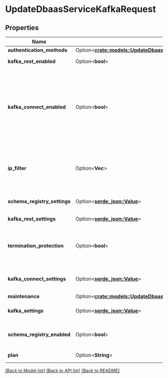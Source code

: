 # UpdateDbaasServiceKafkaRequest

## Properties

Name | Type | Description | Notes
------------ | ------------- | ------------- | -------------
**authentication_methods** | Option<[**crate::models::UpdateDbaasServiceKafkaRequestAuthenticationMethods**](update_dbaas_service_kafka_request_authentication_methods.md)> |  | [optional]
**kafka_rest_enabled** | Option<**bool**> | Enable Kafka-REST service | [optional]
**kafka_connect_enabled** | Option<**bool**> | Allow clients to connect to kafka_connect from the public internet for service nodes that are in a project VPC or another type of private network | [optional]
**ip_filter** | Option<**Vec<String>**> | Allow incoming connections from CIDR address block, e.g. '10.20.0.0/16' | [optional]
**schema_registry_settings** | Option<[**serde_json::Value**](.md)> | Schema Registry configuration | [optional]
**kafka_rest_settings** | Option<[**serde_json::Value**](.md)> | Kafka REST configuration | [optional]
**termination_protection** | Option<**bool**> | Service is protected against termination and powering off | [optional]
**kafka_connect_settings** | Option<[**serde_json::Value**](.md)> | Kafka Connect configuration values | [optional]
**maintenance** | Option<[**crate::models::UpdateDbaasServiceMysqlRequestMaintenance**](update_dbaas_service_mysql_request_maintenance.md)> |  | [optional]
**kafka_settings** | Option<[**serde_json::Value**](.md)> | Kafka-specific settings | [optional]
**schema_registry_enabled** | Option<**bool**> | Enable Schema-Registry service | [optional]
**plan** | Option<**String**> | Subscription plan | [optional]

[[Back to Model list]](../README.md#documentation-for-models) [[Back to API list]](../README.md#documentation-for-api-endpoints) [[Back to README]](../README.md)


